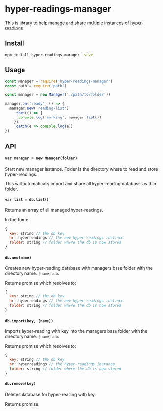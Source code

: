 # hyper-readings-manager

This is library to help manage and share multiple instances of [hyper-readings](https://github.com/sdockray/hyperreadings).

## Install

```sh
npm install hyper-readings-manager -save
```

## Usage

```js
const Manager = require('hyper-readings-manager')
const path = require('path')

const manager = new Manager('./path/to/folder'))

manager.on('ready', () => {
  manager.new('reading-list')
    .then(() => {
      console.log('working', manager.list())
    })
    .catch(e => console.log(e))
})
```

## API

#### `var manager = new Manager(folder)`

Start new manager instance. Folder is the directory where to read and store hyper-readings.

This will automatically import and share all hyper-reading databases within folder.

#### `var list = db.list()`

Returns an array of all managed hyper-readings.

In the form:
```js
{
  key: string // the db key
  hr: hyperreadings // the new hyper-readings instance
  folder: string // folder where the db is now stored
}
```

#### `db.new(name)`

Creates new hyper-reading database with managers base folder with the directory name: `[name].db`.

Returns promise which resolves to:
```js
{
  key: string // the db key
  hr: hyperreadings // the new hyper-readings instance
  folder: string // folder where the db is now stored
}
```

#### `db.import(key, [name])`

Imports hyper-reading with key into the managers base folder with the directory name: `[name].db`.

Returns promise which resolves to:
```js
{
  key: string // the db key
  hr: hyperreadings // the hyper-readings instance
  folder: string // folder where the db is now stored
}
```

#### `db.remove(key)`

Deletes database for hyper-reading with key.

Returns promise.

